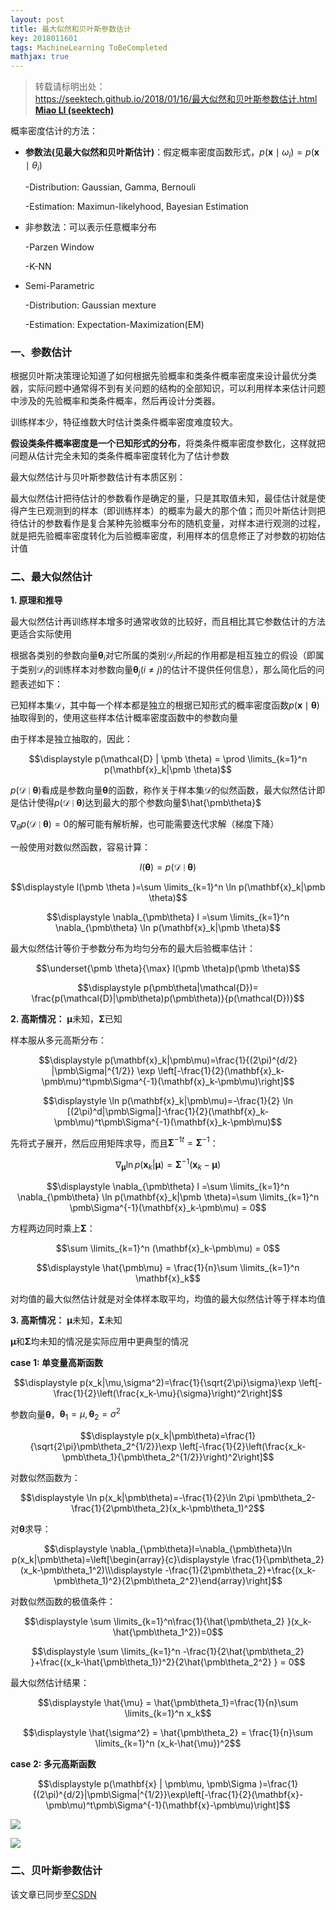 ```yaml
---
layout: post
title: 最大似然和贝叶斯参数估计
key: 2018011601
tags: MachineLearning ToBeCompleted
mathjax: true
---
```


>转载请标明出处：  
>https://seektech.github.io/2018/01/16/最大似然和贝叶斯参数估计.html [**Miao LI (seektech)**](https://seektech.github.io/2018/01/16/最大似然和贝叶斯参数估计.html)

概率密度估计的方法：

- **参数法(见最大似然和贝叶斯估计)**：假定概率密度函数形式，$p(\mathbf{x} \mid \omega_i) = p(\mathbf{x} \mid \theta_i)$

  -Distribution: Gaussian, Gamma, Bernouli

  -Estimation: Maximun-likelyhood, Bayesian Estimation

- 非参数法：可以表示任意概率分布

  -Parzen Window

  -K-NN

- Semi-Parametric

  -Distribution: Gaussian mexture

  -Estimation: Expectation-Maximization(EM)

### [](#header-1)一、参数估计

根据贝叶斯决策理论知道了如何根据先验概率和类条件概率密度来设计最优分类器，实际问题中通常得不到有关问题的结构的全部知识，可以利用样本来估计问题中涉及的先验概率和类条件概率，然后再设计分类器。

训练样本少，特征维数大时估计类条件概率密度难度较大。

**假设类条件概率密度是一个已知形式的分布**，将类条件概率密度参数化，这样就把问题从估计完全未知的类条件概率密度转化为了估计参数

最大似然估计与贝叶斯参数估计有本质区别：

最大似然估计把待估计的参数看作是确定的量，只是其取值未知，最佳估计就是使得产生已观测到的样本（即训练样本）的概率为最大的那个值；而贝叶斯估计则把待估计的参数看作是复合某种先验概率分布的随机变量，对样本进行观测的过程，就是把先验概率密度转化为后验概率密度，利用样本的信息修正了对参数的初始估计值

### [](#header-2)二、最大似然估计

**1. 原理和推导**

最大似然估计再训练样本增多时通常收敛的比较好，而且相比其它参数估计的方法更适合实际使用

根据各类别的参数向量$\pmb \theta_i$对它所属的类别$\mathcal{D}_i$所起的作用都是相互独立的假设（即属于类别$\mathcal{D}_i$的训练样本对参数向量$\pmb \theta_j(i \neq j)$的估计不提供任何信息），那么简化后的问题表述如下：

已知样本集$\mathcal{D}$，其中每一个样本都是独立的根据已知形式的概率密度函数$p(\mathbf{x} \mid \pmb \theta)$抽取得到的，使用这些样本估计概率密度函数中的参数向量

由于样本是独立抽取的，因此：

$$\displaystyle p(\mathcal{D} | \pmb \theta) = \prod \limits_{k=1}^n p(\mathbf{x}_k|\pmb \theta)$$

$p(\mathcal{D} \mid \pmb \theta)$看成是参数向量$\pmb \theta$的函数，称作关于样本集$\mathcal{D}$的似然函数，最大似然估计即是估计使得$p(\mathcal{D} \mid \pmb \theta)$达到最大的那个参数向量$\hat{\pmb\theta}$

$\nabla_\theta p(\mathcal{D} \mid \pmb \theta)=0$的解可能有解析解，也可能需要迭代求解（梯度下降）

一般使用对数似然函数，容易计算：

$$l(\pmb \theta) = p(\mathcal{D} \mid \pmb \theta)$$

$$\displaystyle l(\pmb \theta )=\sum \limits_{k=1}^n \ln p(\mathbf{x}_k|\pmb \theta)$$

$$\displaystyle \nabla_{\pmb\theta} l =\sum \limits_{k=1}^n \nabla_{\pmb\theta} \ln p(\mathbf{x}_k|\pmb \theta)$$

最大似然估计等价于参数分布为均匀分布的最大后验概率估计：

$$\underset{\pmb \theta}{\max} l(\pmb \theta)p(\pmb \theta)$$

$$\displaystyle p(\pmb\theta|\mathcal{D})= \frac{p(\mathcal{D}|\pmb\theta)p(\pmb\theta)}{p(\mathcal{D})}$$

**2. 高斯情况：** $\pmb \mu$未知，$\pmb \Sigma$已知

样本服从多元高斯分布：

$$\displaystyle p(\mathbf{x}_k|\pmb\mu)=\frac{1}{(2\pi)^{d/2} |\pmb\Sigma|^{1/2}} \exp \left[-\frac{1}{2}(\mathbf{x}_k-\pmb\mu)^t\pmb\Sigma^{-1}(\mathbf{x}_k-\pmb\mu)\right]$$

$$\displaystyle \ln p(\mathbf{x}_k|\pmb\mu)=-\frac{1}{2} \ln [(2\pi)^d|\pmb\Sigma|]-\frac{1}{2}(\mathbf{x}_k-\pmb\mu)^t\pmb\Sigma^{-1}(\mathbf{x}_k-\pmb\mu)$$

先将式子展开，然后应用矩阵求导，而且${\pmb\Sigma^{-1}}^t = \pmb\Sigma^{-1}$：

$$\displaystyle \nabla_{\pmb\mu} \ln p(\mathbf{x}_k|\pmb\mu) =  \pmb\Sigma^{-1}(\mathbf{x}_k-\pmb\mu)$$

$$\displaystyle \nabla_{\pmb\theta} l =\sum \limits_{k=1}^n \nabla_{\pmb\theta} \ln p(\mathbf{x}_k|\pmb \theta)=\sum \limits_{k=1}^n \pmb\Sigma^{-1}(\mathbf{x}_k-\pmb\mu) = 0$$

方程两边同时乘上$\pmb\Sigma$：

$$\sum \limits_{k=1}^n (\mathbf{x}_k-\pmb\mu) = 0$$

$$\displaystyle \hat{\pmb\mu} = \frac{1}{n}\sum \limits_{k=1}^n \mathbf{x}_k$$

对均值的最大似然估计就是对全体样本取平均，均值的最大似然估计等于样本均值

**3. 高斯情况：** $\pmb \mu$未知，$\pmb \Sigma$未知

$\pmb \mu$和$\pmb \Sigma$均未知的情况是实际应用中更典型的情况

**case 1: 单变量高斯函数**

$$\displaystyle p(x_k|\mu,\sigma^2)=\frac{1}{\sqrt{2\pi}\sigma}\exp \left[-\frac{1}{2}\left(\frac{x_k-\mu}{\sigma}\right)^2\right]$$

参数向量$\pmb\theta$，$\pmb\theta_1=\mu, \pmb\theta_2=\sigma^2$

$$\displaystyle p(x_k|\pmb\theta)=\frac{1}{\sqrt{2\pi}\pmb\theta_2^{1/2}}\exp \left[-\frac{1}{2}\left(\frac{x_k-\pmb\theta_1}{\pmb\theta_2^{1/2}}\right)^2\right]$$

对数似然函数为：

$$\displaystyle \ln p(x_k|\pmb\theta)=-\frac{1}{2}\ln 2\pi \pmb\theta_2-\frac{1}{2\pmb\theta_2}(x_k-\pmb\theta_1)^2$$

对$\pmb\theta$求导：

$$\displaystyle \nabla_{\pmb\theta}l=\nabla_{\pmb\theta}\ln p(x_k|\pmb\theta)=\left[\begin{array}{c}\displaystyle \frac{1}{\pmb\theta_2}(x_k-\pmb\theta_1^2)\\\displaystyle -\frac{1}{2\pmb\theta_2}+\frac{(x_k-\pmb\theta_1)^2}{2\pmb\theta_2^2}\end{array}\right]$$

对数似然函数的极值条件：

$$\displaystyle \sum \limits_{k=1}^n\frac{1}{\hat{\pmb\theta_2} }(x_k-\hat{\pmb\theta_1^2})=0$$

$$\displaystyle \sum \limits_{k=1}^n -\frac{1}{2\hat{\pmb\theta_2} }+\frac{(x_k-\hat{\pmb\theta_1})^2}{2\hat{\pmb\theta_2^2} } = 0$$

最大似然估计结果：

$$\displaystyle \hat{\mu} = \hat{\pmb\theta_1}=\frac{1}{n}\sum \limits_{k=1}^n x_k$$

$$\displaystyle \hat{\sigma^2} = \hat{\pmb\theta_2} = \frac{1}{n}\sum \limits_{k=1}^n (x_k-\hat{\mu})^2$$

**case 2: 多元高斯函数**

$$\displaystyle p(\mathbf{x} | \pmb\mu, \pmb\Sigma )=\frac{1}{(2\pi)^{d/2}|\pmb\Sigma|^{1/2}}\exp\left[-\frac{1}{2}(\mathbf{x}-\pmb\mu)^t\pmb\Sigma^{-1}(\mathbf{x}-\pmb\mu)\right]$$

![](https://ws3.sinaimg.cn/large/006tNc79ly1fnrir8ohrfj31120jcad4.jpg)

![](https://ws4.sinaimg.cn/large/006tNc79ly1fnriri5m4cj311613w0z4.jpg)

### [](#header-3)二、贝叶斯参数估计

该文章已同步至[CSDN](http://blog.csdn.net/u013413471/article/)  
